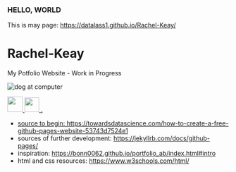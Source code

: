 ### HELLO, WORLD
This is may page: https://datalass1.github.io/Rachel-Keay/
# Rachel-Keay
My Potfolio Website - Work in Progress

![dog at computer](http://www.quickmeme.com/img/1c/1c491f71b689e82d6e838b5d8ce5cbdfef41723662d1ce5e5cf34f32ae60a7a3.jpg)

<a href=https://twitter.com/datalass1><img src="http://icons.iconarchive.com/icons/iynque/ios7-style/256/Twitter-icon.png" width="35"> 
<a href=https://www.linkedin.com/in/rachel-keay-b60a1666/><img src="https://upload.wikimedia.org/wikipedia/commons/thumb/c/c9/Linkedin.svg/1200px-Linkedin.svg.png" width="33">
.

- source to begin: https://towardsdatascience.com/how-to-create-a-free-github-pages-website-53743d7524e1
- sources of further development: https://jekyllrb.com/docs/github-pages/
- inspiration: https://bonn0062.github.io/portfolio_ab/index.html#intro
- html and css resources: https://www.w3schools.com/html/
